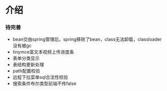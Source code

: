 # 介绍
### 待完善
* bean交由spring管理后，spring移除了bean，class无法卸载，classloader没有被gc
* tinymce富文本视频上传进度条
* 表单分类显示
* 表结构更新处理
* path配置校验
* 远程下拉菜单sql合法性校验
* 搜索条件布尔类型前端不传false
